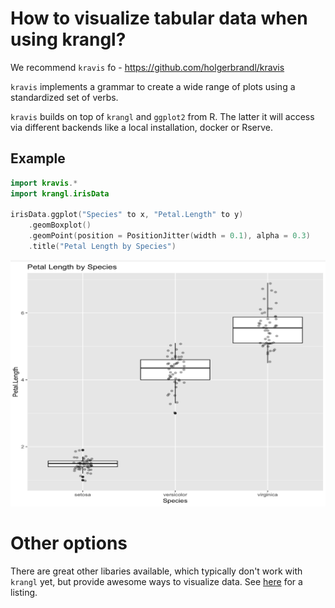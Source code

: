 # How to visualize tabular data when using krangl?

We recommend `kravis` fo - https://github.com/holgerbrandl/kravis

`kravis` implements a grammar to create a wide range of plots using a standardized set of verbs.

`kravis` builds on top of `krangl` and `ggplot2` from R. The latter it will access via different backends like a local installation, docker or Rserve.


## Example


```kotlin
import kravis.* 
import krangl.irisData 

irisData.ggplot("Species" to x, "Petal.Length" to y)
    .geomBoxplot()
    .geomPoint(position = PositionJitter(width = 0.1), alpha = 0.3)
    .title("Petal Length by Species")
```

![](data_vis_images/b45a0ed9.png)


# Other options

There are great other libaries available, which typically don't work with `krangl` yet, but provide awesome ways to visualize data. See [here](https://github.com/holgerbrandl/kravis#references) for a listing.


